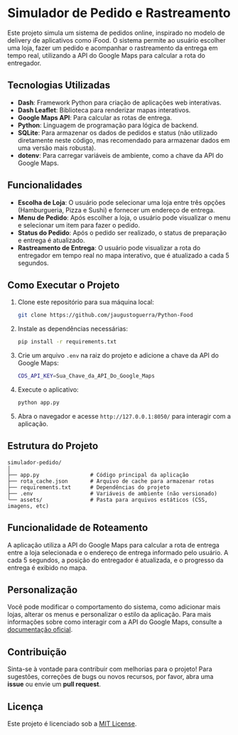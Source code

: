 
# Simulador de Pedido e Rastreamento

Este projeto simula um sistema de pedidos online, inspirado no modelo de delivery de aplicativos como iFood. O sistema permite ao usuário escolher uma loja, fazer um pedido e acompanhar o rastreamento da entrega em tempo real, utilizando a API do Google Maps para calcular a rota do entregador.

## Tecnologias Utilizadas

- **Dash**: Framework Python para criação de aplicações web interativas.
- **Dash Leaflet**: Biblioteca para renderizar mapas interativos.
- **Google Maps API**: Para calcular as rotas de entrega.
- **Python**: Linguagem de programação para lógica de backend.
- **SQLite**: Para armazenar os dados de pedidos e status (não utilizado diretamente neste código, mas recomendado para armazenar dados em uma versão mais robusta).
- **dotenv**: Para carregar variáveis de ambiente, como a chave da API do Google Maps.

## Funcionalidades

- **Escolha de Loja**: O usuário pode selecionar uma loja entre três opções (Hamburgueria, Pizza e Sushi) e fornecer um endereço de entrega.
- **Menu de Pedido**: Após escolher a loja, o usuário pode visualizar o menu e selecionar um item para fazer o pedido.
- **Status do Pedido**: Após o pedido ser realizado, o status de preparação e entrega é atualizado.
- **Rastreamento de Entrega**: O usuário pode visualizar a rota do entregador em tempo real no mapa interativo, que é atualizado a cada 5 segundos.

## Como Executar o Projeto

1. Clone este repositório para sua máquina local:

    ```bash
    git clone https://github.com/jaugustoguerra/Python-Food
    ```

2. Instale as dependências necessárias:

    ```bash
    pip install -r requirements.txt
    ```

3. Crie um arquivo `.env` na raiz do projeto e adicione a chave da API do Google Maps:

    ```bash
    CDS_API_KEY=Sua_Chave_da_API_Do_Google_Maps
    ```

4. Execute o aplicativo:

    ```bash
    python app.py
    ```

5. Abra o navegador e acesse `http://127.0.0.1:8050/` para interagir com a aplicação.

## Estrutura do Projeto

```
simulador-pedido/
│
├── app.py                # Código principal da aplicação
├── rota_cache.json       # Arquivo de cache para armazenar rotas
├── requirements.txt      # Dependências do projeto
├── .env                  # Variáveis de ambiente (não versionado)
└── assets/               # Pasta para arquivos estáticos (CSS, imagens, etc)
```

## Funcionalidade de Roteamento

A aplicação utiliza a API do Google Maps para calcular a rota de entrega entre a loja selecionada e o endereço de entrega informado pelo usuário. A cada 5 segundos, a posição do entregador é atualizada, e o progresso da entrega é exibido no mapa.

## Personalização

Você pode modificar o comportamento do sistema, como adicionar mais lojas, alterar os menus e personalizar o estilo da aplicação. Para mais informações sobre como interagir com a API do Google Maps, consulte a [documentação oficial](https://developers.google.com/maps/documentation).

## Contribuição

Sinta-se à vontade para contribuir com melhorias para o projeto! Para sugestões, correções de bugs ou novos recursos, por favor, abra uma **issue** ou envie um **pull request**.

## Licença

Este projeto é licenciado sob a [MIT License](LICENSE).
